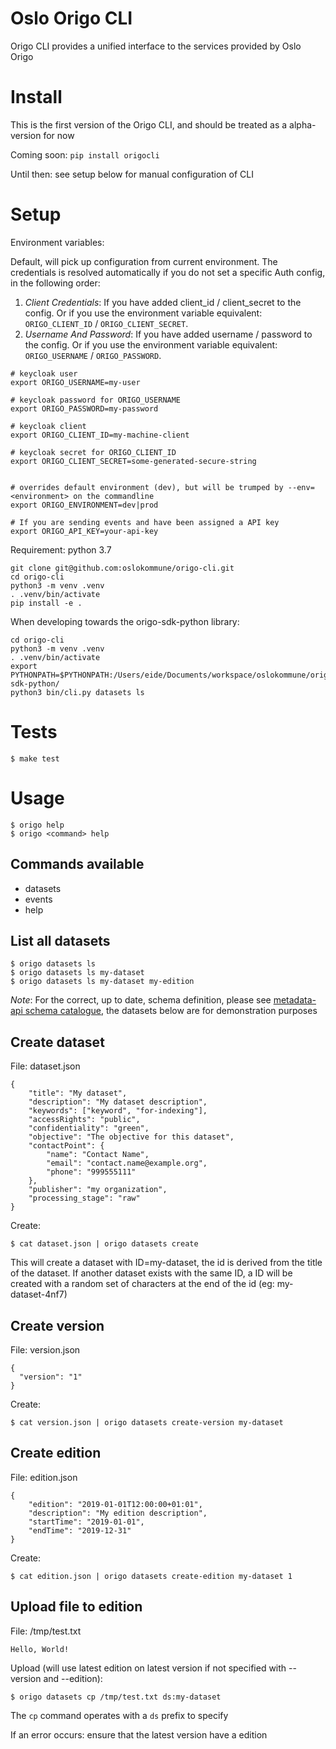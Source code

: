 # Oslo Origo CLI

Origo CLI provides a unified interface to the services provided by Oslo Origo

# Install
This is the first version of the Origo CLI, and should be treated as a alpha-version for now

Coming soon: ```pip install origocli```

Until then: see setup below for manual configuration of CLI

# Setup

Environment variables:

Default, will pick up configuration from current environment.
The credentials is resolved automatically if you do not set a specific Auth config, in the following order:

1. _Client Credentials_: If you have added client_id / client_secret to the config. Or if you use the
environment variable equivalent: `ORIGO_CLIENT_ID` / `ORIGO_CLIENT_SECRET`.
2. _Username And Password_:  If you have added username / password to the config. Or if you use the
environment variable equivalent: `ORIGO_USERNAME` / `ORIGO_PASSWORD`.
```
# keycloak user
export ORIGO_USERNAME=my-user

# keycloak password for ORIGO_USERNAME
export ORIGO_PASSWORD=my-password

# keycloak client
export ORIGO_CLIENT_ID=my-machine-client

# keycloak secret for ORIGO_CLIENT_ID
export ORIGO_CLIENT_SECRET=some-generated-secure-string


# overrides default environment (dev), but will be trumped by --env=<environment> on the commandline
export ORIGO_ENVIRONMENT=dev|prod

# If you are sending events and have been assigned a API key
export ORIGO_API_KEY=your-api-key
```

Requirement: python 3.7

```
git clone git@github.com:oslokommune/origo-cli.git
cd origo-cli
python3 -m venv .venv
. .venv/bin/activate
pip install -e .
```

When developing towards the origo-sdk-python library:
```
cd origo-cli
python3 -m venv .venv
. .venv/bin/activate
export PYTHONPATH=$PYTHONPATH:/Users/eide/Documents/workspace/oslokommune/origo-sdk-python/
python3 bin/cli.py datasets ls
```

# Tests
```
$ make test
```

# Usage
```
$ origo help
$ origo <command> help
```

## Commands available
* datasets
* events
* help

## List all datasets
```
$ origo datasets ls
$ origo datasets ls my-dataset
$ origo datasets ls my-dataset my-edition
```

*Note*: For the correct, up to date, schema definition, please see [metadata-api schema catalogue](https://github.oslo.kommune.no/origo-dataplatform/metadata-api/tree/master/schema), the datasets below are for demonstration purposes

## Create dataset
File: dataset.json
```
{
    "title": "My dataset",
    "description": "My dataset description",
    "keywords": ["keyword", "for-indexing"],
    "accessRights": "public",
    "confidentiality": "green",
    "objective": "The objective for this dataset",
    "contactPoint": {
        "name": "Contact Name",
        "email": "contact.name@example.org",
        "phone": "999555111"
    },
    "publisher": "my organization",
    "processing_stage": "raw"
}

```
Create:
```
$ cat dataset.json | origo datasets create
```
This will create a dataset with ID=my-dataset, the id is derived from the title of the dataset. If another dataset exists with the same ID, a ID will be created with a random set of characters at the end of the id (eg: my-dataset-4nf7)

## Create version
File: version.json
```
{
  "version": "1"
}

```
Create:
```
$ cat version.json | origo datasets create-version my-dataset
```

## Create edition
File: edition.json
```
{
    "edition": "2019-01-01T12:00:00+01:01",
    "description": "My edition description",
    "startTime": "2019-01-01",
    "endTime": "2019-12-31"
}

```
Create:
```
$ cat edition.json | origo datasets create-edition my-dataset 1
```

## Upload file to edition
File: /tmp/test.txt
```
Hello, World!
```
Upload (will use latest edition on latest version if not specified with --version and --edition):
```
$ origo datasets cp /tmp/test.txt ds:my-dataset
```
The `cp` command operates with a `ds` prefix to specify

If an error occurs: ensure that the latest version have a edition
